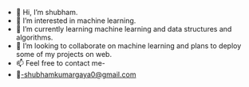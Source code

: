 - 👋 Hi, I’m shubham.
- 👀 I’m interested in machine learning.
- 🌱 I’m currently learning machine learning and data structures and algorithms.
- 💞️ I’m looking to collaborate on machine learning and plans to deploy some of my projects on web.
- 📫 Feel free to contact me-
- 📧-shubhamkumargaya0@gmail.com
     

<!---
shubhamvit23/shubhamvit23 is a ✨ special ✨ repository because its `README.md` (this file) appears on your GitHub profile.
You can click the Preview link to take a look at your changes.
--->
